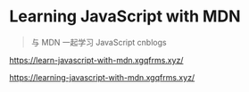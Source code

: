 # Learning JavaScript with MDN


> 与 MDN 一起学习 JavaScript cnblogs


https://learn-javascript-with-mdn.xgqfrms.xyz/

https://learning-javascript-with-mdn.xgqfrms.xyz/
